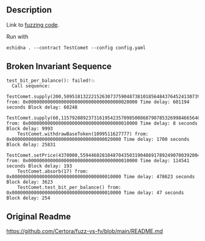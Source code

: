 ## Description
Link to [fuzzing code](https://github.com/rappie/fuzz-vs-fv/blob/main/comet/contracts/echidna/TestComet.sol).

Run with
```shell
echidna . --contract TestComet --config config.yaml
```

## Broken Invariant Sequence
```
test_bit_per_balance(): failed!💥
  Call sequence:
    TestComet.supply(200,50951813222152630737590487381018564843764524130739086414974981058828678027319) from: 0x0000000000000000000000000000000000020000 Time delay: 601194 seconds Block delay: 60248
    TestComet.supply(60,115792089237316195423570985008687907853269984665640564039457584007913129639920) from: 0x0000000000000000000000000000000000010000 Time delay: 8 seconds Block delay: 9993
    TestComet.withdrawBaseToken(1099511627777) from: 0x0000000000000000000000000000000000020000 Time delay: 1700 seconds Block delay: 25831
    TestComet.setPrice(4370000,55944602810487043503190486917892490700392004581638913031223401667803164203943) from: 0x0000000000000000000000000000000000010000 Time delay: 114541 seconds Block delay: 193
    TestComet.absorb(17) from: 0x0000000000000000000000000000000000010000 Time delay: 478623 seconds Block delay: 3623
    TestComet.test_bit_per_balance() from: 0x0000000000000000000000000000000000010000 Time delay: 47 seconds Block delay: 254
```

## Original Readme
https://github.com/Certora/fuzz-vs-fv/blob/main/README.md
